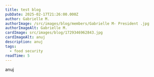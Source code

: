 ```yaml
---
title: test blog
pubDate: 2025-02-17T21:26:00.000Z
author: Gabrielle M.
authorImage: /src/images/blog/members/Gabrielle M- President .jpg
authorImageAlt: Gabrielle M.
cardImage: src/images/blog/1729346962843.jpg
cardImageAlt: anuj
description: anuj
tags:
  - food security
readTime: 5
---
```

anuj
